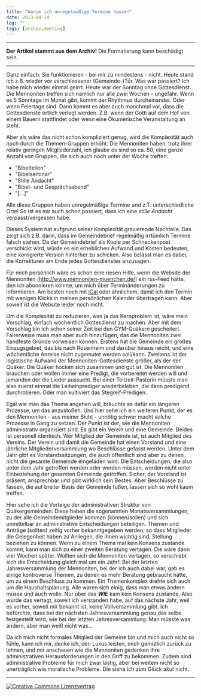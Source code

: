 ```yaml
---
title: "Warum ich unregelmäßige Termine hasse!"
date: 2013-04-14
log: ""
tags: [archiv,meeting]
---
```

<hr><b>Der Artikel stammt aus dem Archiv!</b> Die Formatierung kann beschädigt sein.<hr>

<p>Ganz einfach: Sie funktionieren - bei mir zu mindestens - nicht. Heute stand ich z.B. wieder vor verschlossener (Gemeinde-)Tür. Was war passiert? Ich habe mich wieder einmal geirrt. Heute war der Sonntag ohne Gottesdienst. Die Mennoniten treffen sich nämlich nur alle zwei Wochen - ungefähr. Wenn es 5 Sonntage im Monat gibt, kommt der Rhythmus durcheinander. Oder wenn Feiertage sind. Dann kommt es aber auch manchmal vor, dass die Gottesdienste örtlich verlegt werden. Z.B. wenn der Gotti auf dem Hof von einem Bauern stattfindet oder wenn eine Ökumenische Veranstaltung an steht. </p>
<!--break-->
<p>Aber als wäre das nicht schon kompliziert genug, wird die Komplexität auch noch durch die Themen-Gruppen erhöht. Die Mennoniten haben, trotz ihrer relativ geringen Mitgliederzahl, ich glaube es sind so ca. 50, eine ganze Anzahl von Gruppen, die sich auch noch unter der Woche treffen: </p>
<ul>
   <li>"Bibelteilen"</li>
   <li>"Bibelseminar"</li>
   <li>"Stille Andacht"</li>
   <li>"Bibel- und Gesprächsabend"</li>
   <li>"[...]"</li>
</ul>

<p>Alle diese Gruppen haben unregelmäßige Termine und z.T. unterschiedliche Orte! So ist es mir auch schon passiert, dass ich eine <i>stille Andacht</i> verpasst/vergessen habe. </p>

<p>Dieses System hat aufgrund seiner Komplexität gravierende Nachteile. Das zeigt sich z.B. darin, dass im Gemeindebrief regelmäßig irrtümlich Termine falsch stehen. Da der Gemeindebrief als Kopie per Schneckenpost verschickt wird, würde es ein erheblichen Aufwand und Kosten bedeuten, eine korrigierte Version hinterher zu schicken. Also belässt man es dabei, die Korrekturen am Ende jedes Gottesdienstes anzusagen.</p>

<p>Für mich persönlich wäre es schon eine riesen Hilfe, wenn die Website der Mennoniten (<a href="http://www.mennoniten-muenchen.de/">http://www.mennoniten-muenchen.de/</a>) ein rss-Feed hätte, den ich abonnieren könnte, um mich über Terminänderungen zu informieren. Am besten noch mit <a href="http://de.wikipedia.org/wiki/ICalendar">iCal</a> oder ähnlichem, damit ich den Termin mit wenigen Klicks in meinen persönlichen Kalender übertragen kann. Aber soweit ist die Website leider noch nicht. </p>

<p>Um die Komplexität zu reduzieren, was ja das Kernproblem ist, wäre mein Vorschlag, einfach wöchentlich Gottesdienst zu machen. Aber mit dem Vorschlag bin ich schon seiner Zeit bei den GYM-Quäkern gescheitert. Fairerweise muss man aber auch hinzufügen, das die Mennoniten zwei handfeste Gründe vorweisen können. Erstens hat die Gemeinde ein großes Einzugsgebiet, das bis nach Rosenheim und darüber hinaus reicht, und eine wöchentliche Anreise nicht zugemutet werden soll/kann. Zweitens ist der logistische Aufwand der Mennoniten-Gottesdienste größer, als der der Quäker. Die Quäker hocken sich zusammen und gut ist. Die Mennoniten brauchen oder wollen immer eine Predigt, die vorbereitet werden will und jemanden der die Lieder aussucht. Bei einer Teilzeit-Pastorin müsste man also zuerst einmal die Leiheinprediger wiederbeleben, die dann predigend durchrotieren. Oder man kultiviert das Stegreif-Predigen. </p>

<p>Egal wie man das Thema angehen will, bräuchte es dafür ein längeren Prozesse, um das anzustoßen. Und hier sehe ich ein weiteren Punkt, der es den Mennoniten - aus meiner Sicht - unnötig schwer macht solche Prozesse in Gang zu setzen. Der Punkt ist der, wie die Mennoniten administrativ organisiert sind.  Es gibt ein Verein und eine Gemeinde. Beides ist personell identisch. Wer Mitglied der Gemeinde ist, ist auch Mitglied des Vereins. Der Verein und damit die Gemeinde hat einen Vorstand und eine jährliche Mitgliederversammlung wo Beschlüsse gefasst werden. Unter dem Jahr gibt es Vorstandssitzungen, die auch öffentlich sind aber zu denen nicht die gesamte Gemeinde eingeladen wird. Die Entscheidungen, die also unter dem Jahr getroffen werden oder werden müssen, werden nicht unter Einbeziehung der gesamten Gemeinde getroffen. Sicher, der Vorstand ist präsent, ansprechbar und gibt wirklich sein Bestes. Aber Beschlüsse zu fassen, die auf breiter Basis der Gemeinde fußen, lassen sich  so wohl kaum treffen. </p>

<p>Hier sehe ich die Vorteige der administrativen Struktur von Quäkergemeinden: Diese haben die sogenannten Monatsversammlungen, zu der alle Gemeindemitglieder kommen (können/sollen) und sich unmittelbar an administrative Entscheidungen beteiligen. Themen und Anträge (sollten) zeitig vorher bekanntgegeben werden, so dass Mitglieder die Gelegenheit haben zu Anliegen, die ihnen wichtig sind, Stellung beziehen zu können. Wenn zu einem Thema mal kein Konsens zustande kommt, kann man sich zu einer zweiten Beratung vertagen. Die wäre dann vier Wochen später. Wollten sich die Mennoniten vertagen, so verschiebt sich die Entscheidung gleich mal um ein Jahr!! Bei der letzten Jahresversammlung der Mennoniten, bei der ich auch dabei war, gab es einige kontroverse Themen, zu denen es mehr Beratung gebraucht hätte, um zu einem Beschluss zu kommen. Ein Themenkomplex drehte sich auch um die Haushaltsplanung. Alle waren sich einig, dass man etwas ändern müsse und auch wolle. Nur über das <i><b>WIE</b></i> kam kein Konsens zustande. Also wurde das vertagt, soweit ich verstanden habe, auf das nächste Jahr, weil es vorher, soweit mir bekannt ist, keine Vollversammlung gibt. Ich befürchte, dass bei der nächsten Jahresversammlung genau das selbe festgestellt wird, wie bei der letzten Jahresversammlung: Man müsste was ändern, aber man weiß nicht was...</p>

<p>Da ich mich nicht formales Mitglied der Gemeine bin und mich auch nicht so fühle, kann ich mir, denke ich, den Luxus leisten, mich gemütlich zurück zu lehnen, und mir anschauen wie die Mennoniten gedenken ihre administrativen Herausforderungen in den Griff zu bekommen. Zudem sind administrative Probleme für mich zwar lästig, aber bei weitem nicht so unerträglich wie moralische Probleme. Die siehe ich zum Glück akut nicht. </p> 

<hr>
<a rel="license" href="http://creativecommons.org/licenses/by-sa/3.0/"><img alt="Creative Commons Lizenzvertrag" style="border-width:0" src="http://i.creativecommons.org/l/by-sa/3.0/88x31.png" /></a>
